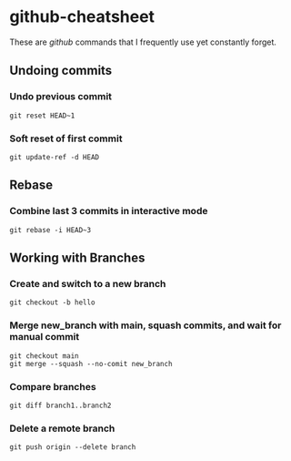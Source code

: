 # github-cheatsheet

These are *github* commands that I frequently use yet constantly forget.

## Undoing commits

### Undo previous commit
```
git reset HEAD~1
```
### Soft reset of first commit
```
git update-ref -d HEAD
```

## Rebase

### Combine last 3 commits in interactive mode
```
git rebase -i HEAD~3
```

## Working with Branches

### Create and switch to a new branch
```
git checkout -b hello
```
### Merge new_branch with main, squash commits, and wait for manual commit
```
git checkout main
git merge --squash --no-comit new_branch
```
### Compare branches
```
git diff branch1..branch2
```
### Delete a remote branch
```
git push origin --delete branch
```

